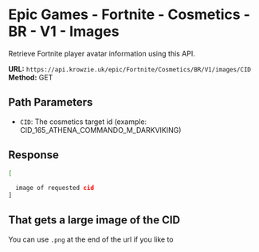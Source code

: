 # Epic Games - Fortnite - Cosmetics - BR - V1 - Images
Retrieve Fortnite player avatar information using this API.

**URL:** `https://api.krowzie.uk/epic/Fortnite/Cosmetics/BR/V1/images/CID`  
**Method:** GET  


## Path Parameters

- `CID`: The cosmetics target id (example: CID_165_ATHENA_COMMANDO_M_DARKVIKING)



  

## Response

```bash
[
 
  image of requested cid
]
```

##  That gets a large image of the CID

You can use `.png` at the end of the url if you like to

